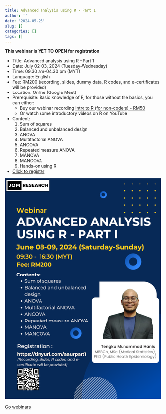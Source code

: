 ```yaml
---
title: Advanced analysis using R - Part 1
author: ''
date: '2024-05-26'
slug: []
categories: []
tags: []
---
```

**This webinar is YET TO OPEN for registration**

- Title: Advanced analysis using R - Part 1
- Date: July 02-03, 2024 (Tuesday-Wednesday)
- Time: 09.30 am-04.30 pm (MYT)
- Language: English
- Fee: RM200 (recording, slides, dummy data, R codes, and e-certificates will be provided)
- Location: Online (Google Meet)
- Prerequisite: Basic knowledge of R, for those without the basics, you can either:
    - Buy our webinar recording [Intro to R (for non-coders) -  RM50](https://tinyurl.com/recordingintrotor)
    - Or watch some introductory videos on R on YouTube
- Content: 
    1. Sum of squares
    2. Balanced and unbalanced design
    3. ANOVA
    4. Multifactorial ANOVA
    5. ANCOVA
    6. Repeated measure ANOVA
    7. MANOVA
    8. MANCOVA
    9. Hands-on using R
- [Click to register](https://forms.gle/Lzdp9YYY8owEZKYS8)

![](images/Poster_35percent.png)

[Go webinars](https://jomresearch.netlify.app/webinars/)